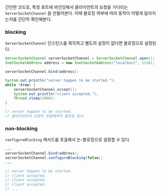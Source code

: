 간단한 코드로, 특정 포트에 바인딩해서 클라이언트의 요청을 기다리는 `ServerSocketChannel` 을 만들어본다. 이때 블로킹 여부에 따라 동작이 어떻게 달라지는지를 간단하 확인해본다.

### blocking

`ServerSocketChannel` 인스턴스를 획득하고 별도의 설정이 없다면 블로킹으로 설정된다.

```java
ServerSocketChannel serverSocketChannel = ServerSocketChannel.open();
InetSocketAddress address = new InetSocketAddress("localhost", 1234);

serverSocketChannel.bind(address);

System.out.println("server happen to be started.");
while (true) {
    serverSocketChannel.accept();
    System.out.println("client accepted.");
    Thread.sleep(1000);
}

// server happen to be started.
// 클라이언트의 요청이 있을때까지 블로킹 된다.
```

### non-blocking

`configureBlocking` 메서드를 호출해서 논-블로킹으로 설정할 수 있다.

```java
...
serverSocketChannel.bind(address);
serverSocketChannel.configureBlocking(false);
...

// server happen to be started.
// client accepted.
// client accepted.
// client accepted.
// ...
```